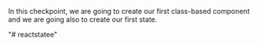 In this checkpoint, we are going to create our first class-based component and we are going also to create our first state.


"# reactstatee" 
